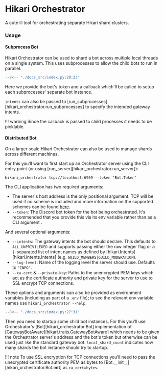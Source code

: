 <!-- # Home -->
# Hikari Orchestrator

A cute lil tool for orchestrating separate Hikari shard clusters.

### Usage

#### Subprocess Bot

Hikari Orchestrator can be used to shard a bot across multiple local threads on
a single system. This uses subprocesses to allow the child bots to run in
parallel.

```py
--8<-- "./docs_src/index.py:20:23"
```

Here we provide the bot's token and a callback which'll be called to setup each
subprocesses' separate bot instance.

`intents` can also be passed to [run_subprocesses][hikari_orchestrator.run_subprocesses]
to specify the intended gateway intents.

!!! warning
    Since the callback is passed to child processes it needs to be picklable.

#### Distributed Bot

On a larger scale Hikari Orchestrator can also be used to manage shards across
different machines.

For this you'll want to first start up an Orchestrator server using the CLI
entry point (or using [run_server][hikari_orchestrator.run_server]):

```shell
hikari_orchestrator tcp://localhost:6969 --token "Bot.Token"
```

The CLI application has two required arguments:

- The server's host address is the only positional argument. TCP will be used
  if no scheme is included and more information on the supported schemes can be
  found [here](https://github.com/grpc/grpc/blob/master/doc/naming.md).
- `--token`: The Discord bot token for the bot being orchestrated.
  It's recommended that you provide this via its env variable rather than as a
  CLI argument .

And several optional arguments:

- `--intents`: The gateway intents the bot should declare. This defaults to
  `ALL_UNPRIVILEGED` and supports passing either the raw integer flag or a
  `|`-separated list of intent names as defined by [hikari.Intents][hikari.intents.Intents]
  (e.g. `GUILD_MEMBERS|GUILD_MODERATION`).
- `--log-level`: Name of the logging level the server should use.
  Defaults to `"INFO"`.
- `--ca-cert` & `--private-key`: Paths to the unencrypted PEM keys which act as
  the certificate authority and private key for the server to use to SSL
  encrypt TCP connections.

These options and arguments can also be provided as environment variables
(including as part of a `.env` file); to see the relevant env variable names
use `hikari_orchestrator --help`.

```py
--8<-- "./docs_src/index.py:27:31"
```

Then you need to startup some child bot instances. For this you'll use
Orchestrator's [Bot][hikari_orchestrator.Bot] implementation of
[GatewayBotAware][hikari.traits.GatewayBotAware] which needs to be given the
Orchestrator server's address and the bot's token but otherwise can be used
just like the standard gateway bot. `local_shard_count` indicates how many
shards the bot instance should try to startup.

!!! note
    To use SSL encryption for TCP connections you'll need to pass the
    unecrypted certificate authority PEM as bytes to
    [Bot.\_\_init\_\_][hikari_orchestrator.Bot.__init__] as `ca_cert=bytes`.
